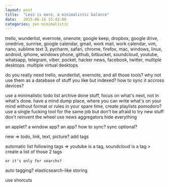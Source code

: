 ```yaml
---
layout: post
title:  "Less is more, a minimalistic balance"
date:   2015-06-16 15:42:00
categories: zen minimalistic
---
```



trello, wunderlist, evernote, onenote, google keep, dropbox, google drive, onedrive, sunrise, google calendar, gmail, work mail, work calendar, vim, nano, sublime text 3, pycharm, safari, chrome, firefox, mac, windows, linux, android, iphone, windows phone, github, bitbucket, soundcloud, youtube, whatsapp, telegram, viber, pocket, hacker news, facebook, twitter, multiple desktops. multiple virtual desktops


do you really need trello, wunderlist, evernote, and all those tools?
why not use them as a database of stuff you like but indexed? how to sync it accross devices?


use a minimalistic todo list
archive done stuff, focus on what's next, not in what's done.
have a mind dump place, where you can write what's on your mind without format or rules
in your spare time, create playlists
pomodoro?
use a single fucking tool for the same job but don't be afraid to try new stuff
don't reinvent the wheel
use news aggregators
hide everything

an applet? a window app? an app? how to sync? sync optional?

new => todo, link, text, picture? add tags

automatic list
	following tags => youtube is a tag, soundcloud is a tag > create a list of those 2 tags

	or it's only for searchs?

auto tagging? elasticsearch-like storing

use shorcuts